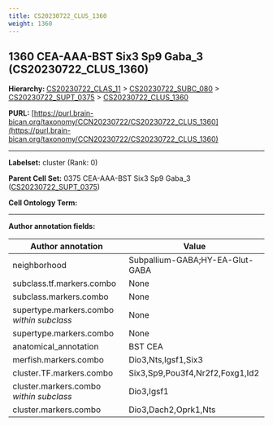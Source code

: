 ```yaml
---
title: CS20230722_CLUS_1360
weight: 1360
---
```

## 1360 CEA-AAA-BST Six3 Sp9 Gaba_3 (CS20230722_CLUS_1360)
<b>Hierarchy: </b>
[CS20230722_CLAS_11](../CS20230722_CLAS_11) >
[CS20230722_SUBC_080](../CS20230722_SUBC_080) >
[CS20230722_SUPT_0375](../CS20230722_SUPT_0375) >
[CS20230722_CLUS_1360](../CS20230722_CLUS_1360)

**PURL:** [https://purl.brain-bican.org/taxonomy/CCN20230722/CS20230722_CLUS_1360](https://purl.brain-bican.org/taxonomy/CCN20230722/CS20230722_CLUS_1360)

---


**Labelset:** cluster (Rank: 0)

**Parent Cell Set:** 0375 CEA-AAA-BST Six3 Sp9 Gaba_3 ([CS20230722_SUPT_0375](../CS20230722_SUPT_0375))



**Cell Ontology Term:** 

[MARKER GENES.]: #


---

[TRANSFERRED ANNOTATIONS.]: #


[AUTHOR ANNOTATION FIELDS.]: #


**Author annotation fields:**

| Author annotation | Value |
|-------------------|-------|
|neighborhood|Subpallium-GABA;HY-EA-Glut-GABA|
|subclass.tf.markers.combo|None|
|subclass.markers.combo|None|
|supertype.markers.combo _within subclass_|None|
|supertype.markers.combo|None|
|anatomical_annotation|BST CEA|
|merfish.markers.combo|Dio3,Nts,Igsf1,Six3|
|cluster.TF.markers.combo|Six3,Sp9,Pou3f4,Nr2f2,Foxg1,Id2|
|cluster.markers.combo _within subclass_|Dio3,Igsf1|
|cluster.markers.combo|Dio3,Dach2,Oprk1,Nts|
